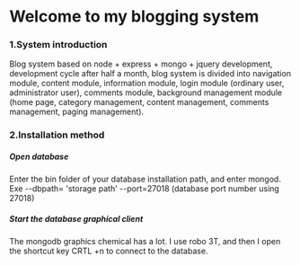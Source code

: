 # Welcome to my blogging system
### 1.System introduction
Blog system based on node + express + mongo + jquery development, development cycle after half a month, blog system is divided into navigation module, content module, information module, login module (ordinary user, administrator user), comments module, background management module (home page, category management, content management, comments management, paging management).
### 2.Installation method
##### Open database
Enter the bin folder of your database installation path, and enter mongod. Exe --dbpath= 'storage path' --port=27018 (database port number using 27018)
##### Start the database graphical client
The mongodb graphics chemical has a lot. I use robo 3T, and then I open the shortcut key CRTL +n to connect to the database.
  
